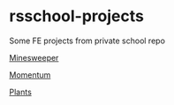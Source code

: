 # rsschool-projects
Some FE projects from private school repo

[Minesweeper](https://rolling-scopes-school.github.io/heyhey204-JSFE2023Q1/minesweeper/)

[Momentum](https://rolling-scopes-school.github.io/heyhey204-JSFEPRESCHOOL2022Q4/momentum/)

[Plants](https://rolling-scopes-school.github.io/heyhey204-JSFEPRESCHOOL2022Q4/plants/)
